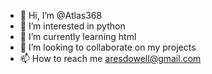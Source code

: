 - 👋 Hi, I’m @Atlas368
- 👀 I’m interested in python 
- 🌱 I’m currently learning html
- 💞️ I’m looking to collaborate on my projects 
- 📫 How to reach me aresdowell@gmail.com

<!---
Atlas368/Atlas368 is a ✨ special ✨ repository because its `README.md` (this file) appears on your GitHub profile.
You can click the Preview link to take a look at your changes.
--->
